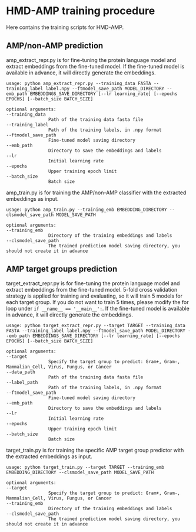 # HMD-AMP training procedure
Here contains the training scripts for HMD-AMP.

## AMP/non-AMP prediction

amp_extract_repr.py is for fine-tuning the protein language model and extract embeddings from the fine-tuned model. If the fine-tuned model is available in advance, it will directly generate the embeddings.
```
usage: python amp_extract_repr.py --training_data FASTA --training_label label.npy --ftmodel_save_path MODEL_DIRECTORY --emb_path EMBEDDINGS_SAVE_DIRECTORY [--lr learning_rate] [--epochs EPOCHS] [--batch_size BATCH_SIZE]

optional arguments:
--training_data
                Path of the training data fasta file
--training_label
                Path of the training labels, in .npy format
--ftmodel_save_path
                Fine-tuned model saving directory
--emb_path
                Directory to save the embeddings and labels
--lr
                Initial learning rate
--epochs
                Upper training epoch limit
--batch_size
                Batch size
```


amp_train.py is for training the AMP/non-AMP classifier with the extracted embeddings as input.

```
usage: python amp_train.py --training_emb EMBEDDING_DIRECTORY --clsmodel_save_path MODEL_SAVE_PATH

optional arguments:
--training_emb
                Directory of the training embeddings and labels
--clsmodel_save_path
                The trained prediction model saving directory, you should not create it in advance
```

## AMP target groups prediction

target_extract_repr.py is for fine-tuning the protein language model and extract embeddings from the fine-tuned model. 5-fold cross validation strategy is applied for training and evaluating, so it will train 5 models for each target group. If you do not want to train 5 times, please modify the for loop under `if __name__ == '__main__':`. If the fine-tuned model is available in advance, it will directly generate the embeddings.

```
usage: python target_extract_repr.py --target TARGET --training_data FASTA --training_label label.npy --ftmodel_save_path MODEL_DIRECTORY --emb_path EMBEDDINGS_SAVE_DIRECTORY [--lr learning_rate] [--epochs EPOCHS] [--batch_size BATCH_SIZE]

optional arguments:
--target         
                Specify the target group to predict: Gram+, Gram-, Mammalian_Cell, Virus, Fungus, or Cancer
--data_path
                Path of the training data fasta file
--label_path
                Path of the training labels, in .npy format
--ftmodel_save_path
                Fine-tuned model saving directory
--emb_path
                Directory to save the embeddings and labels
--lr
                Initial learning rate
--epochs
                Upper training epoch limit
--batch_size
                Batch size
```


target_train.py is for training the specific AMP target group predictor with the extracted embeddings as input.

```
usage: python target_train.py --target TARGET --training_emb EMBEDDING_DIRECTORY --clsmodel_save_path MODEL_SAVE_PATH

optional arguments:
--target         
                Specify the target group to predict: Gram+, Gram-, Mammalian_Cell, Virus, Fungus, or Cancer
--training_emb
                Directory of the training embeddings and labels
--clsmodel_save_path
                The trained prediction model saving directory, you should not create it in advance
```